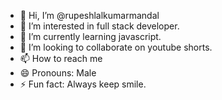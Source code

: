 - 👋 Hi, I’m @rupeshlalkumarmandal
- 👀 I’m interested in full stack developer.
- 🌱 I’m currently learning javascript.
- 💞️ I’m looking to collaborate on youtube shorts.
- 📫 How to reach me
- 😄 Pronouns: Male
- ⚡ Fun fact: Always keep smile.

<!---
rupeshlalkumarmandal/rupeshlalkumarmandal is a ✨ special ✨ repository because its `README.md` (this file) appears on your GitHub profile.
You can click the Preview link to take a look at your changes.
--->
